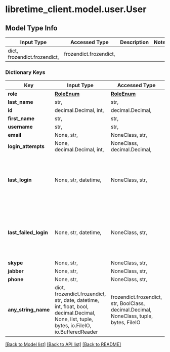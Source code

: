 # libretime_client.model.user.User

## Model Type Info
Input Type | Accessed Type | Description | Notes
------------ | ------------- | ------------- | -------------
dict, frozendict.frozendict,  | frozendict.frozendict,  |  | 

### Dictionary Keys
Key | Input Type | Accessed Type | Description | Notes
------------ | ------------- | ------------- | ------------- | -------------
**role** | [**RoleEnum**](RoleEnum.md) | [**RoleEnum**](RoleEnum.md) |  | 
**last_name** | str,  | str,  |  | 
**id** | decimal.Decimal, int,  | decimal.Decimal,  |  | 
**first_name** | str,  | str,  |  | 
**username** | str,  | str,  |  | 
**email** | None, str,  | NoneClass, str,  |  | [optional] 
**login_attempts** | None, decimal.Decimal, int,  | NoneClass, decimal.Decimal,  |  | [optional] 
**last_login** | None, str, datetime,  | NoneClass, str,  |  | [optional] value must conform to RFC-3339 date-time
**last_failed_login** | None, str, datetime,  | NoneClass, str,  |  | [optional] value must conform to RFC-3339 date-time
**skype** | None, str,  | NoneClass, str,  |  | [optional] 
**jabber** | None, str,  | NoneClass, str,  |  | [optional] 
**phone** | None, str,  | NoneClass, str,  |  | [optional] 
**any_string_name** | dict, frozendict.frozendict, str, date, datetime, int, float, bool, decimal.Decimal, None, list, tuple, bytes, io.FileIO, io.BufferedReader | frozendict.frozendict, str, BoolClass, decimal.Decimal, NoneClass, tuple, bytes, FileIO | any string name can be used but the value must be the correct type | [optional]

[[Back to Model list]](../../README.md#documentation-for-models) [[Back to API list]](../../README.md#documentation-for-api-endpoints) [[Back to README]](../../README.md)

